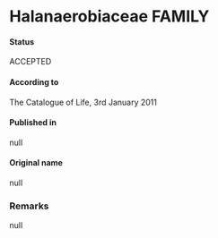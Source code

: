 Halanaerobiaceae FAMILY
=======

#### Status
ACCEPTED

#### According to
The Catalogue of Life, 3rd January 2011

#### Published in
null

#### Original name
null

### Remarks
null